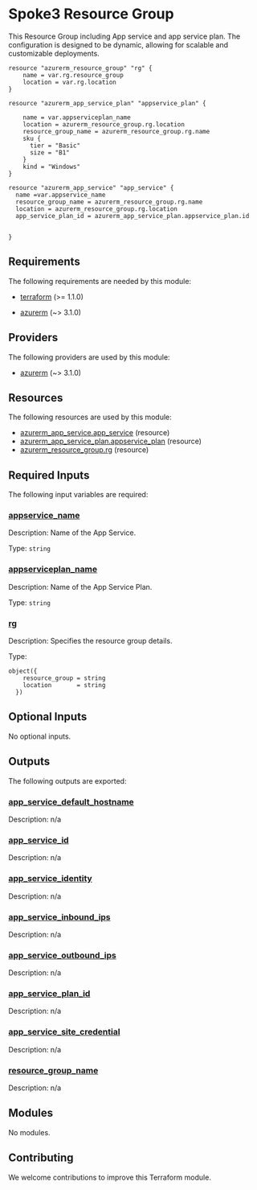 <!-- BEGIN_TF_DOCS -->
# Spoke3 Resource Group

This Resource Group  including App service and app service plan. The configuration is designed to be dynamic, allowing for scalable and customizable deployments.

```hcl
resource "azurerm_resource_group" "rg" {
    name = var.rg.resource_group
    location = var.rg.location
}

resource "azurerm_app_service_plan" "appservice_plan" {
    
    name = var.appserviceplan_name
    location = azurerm_resource_group.rg.location
    resource_group_name = azurerm_resource_group.rg.name
    sku {
      tier = "Basic"
      size = "B1"
    }
    kind = "Windows"
}

resource "azurerm_app_service" "app_service" {
  name =var.appservice_name
  resource_group_name = azurerm_resource_group.rg.name
  location = azurerm_resource_group.rg.location
  app_service_plan_id = azurerm_app_service_plan.appservice_plan.id

  
}
```

<!-- markdownlint-disable MD033 -->
## Requirements

The following requirements are needed by this module:

- <a name="requirement_terraform"></a> [terraform](#requirement\_terraform) (>= 1.1.0)

- <a name="requirement_azurerm"></a> [azurerm](#requirement\_azurerm) (~> 3.1.0)

## Providers

The following providers are used by this module:

- <a name="provider_azurerm"></a> [azurerm](#provider\_azurerm) (~> 3.1.0)

## Resources

The following resources are used by this module:

- [azurerm_app_service.app_service](https://registry.terraform.io/providers/hashicorp/azurerm/latest/docs/resources/app_service) (resource)
- [azurerm_app_service_plan.appservice_plan](https://registry.terraform.io/providers/hashicorp/azurerm/latest/docs/resources/app_service_plan) (resource)
- [azurerm_resource_group.rg](https://registry.terraform.io/providers/hashicorp/azurerm/latest/docs/resources/resource_group) (resource)

<!-- markdownlint-disable MD013 -->
## Required Inputs

The following input variables are required:

### <a name="input_appservice_name"></a> [appservice\_name](#input\_appservice\_name)

Description: Name of the App Service.

Type: `string`

### <a name="input_appserviceplan_name"></a> [appserviceplan\_name](#input\_appserviceplan\_name)

Description: Name of the App Service Plan.

Type: `string`

### <a name="input_rg"></a> [rg](#input\_rg)

Description: Specifies the resource group details.

Type:

```hcl
object({
    resource_group = string
    location       = string
  })
```

## Optional Inputs

No optional inputs.

## Outputs

The following outputs are exported:

### <a name="output_app_service_default_hostname"></a> [app\_service\_default\_hostname](#output\_app\_service\_default\_hostname)

Description: n/a

### <a name="output_app_service_id"></a> [app\_service\_id](#output\_app\_service\_id)

Description: n/a

### <a name="output_app_service_identity"></a> [app\_service\_identity](#output\_app\_service\_identity)

Description: n/a

### <a name="output_app_service_inbound_ips"></a> [app\_service\_inbound\_ips](#output\_app\_service\_inbound\_ips)

Description: n/a

### <a name="output_app_service_outbound_ips"></a> [app\_service\_outbound\_ips](#output\_app\_service\_outbound\_ips)

Description: n/a

### <a name="output_app_service_plan_id"></a> [app\_service\_plan\_id](#output\_app\_service\_plan\_id)

Description: n/a

### <a name="output_app_service_site_credential"></a> [app\_service\_site\_credential](#output\_app\_service\_site\_credential)

Description: n/a

### <a name="output_resource_group_name"></a> [resource\_group\_name](#output\_resource\_group\_name)

Description: n/a

## Modules

No modules.

## Contributing

We welcome contributions to improve this Terraform module.
<!-- END_TF_DOCS -->
